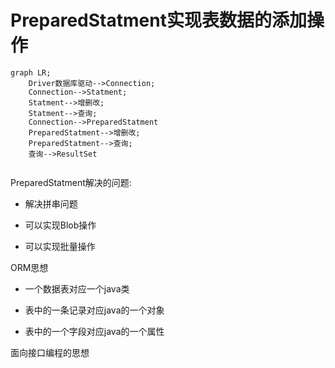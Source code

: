 # PreparedStatment实现表数据的添加操作

```mermaid
graph LR;
    Driver数据库驱动-->Connection;
    Connection-->Statment;
    Statment-->增删改;
    Statment-->查询;
    Connection-->PreparedStatment
    PreparedStatment-->增删改;
    PreparedStatment-->查询;
    查询-->ResultSet
    

```
PreparedStatment解决的问题:

 - 解决拼串问题
 
 - 可以实现Blob操作

 - 可以实现批量操作

 ORM思想
 * 一个数据表对应一个java类

 * 表中的一条记录对应java的一个对象
 
 * 表中的一个字段对应java的一个属性

 面向接口编程的思想